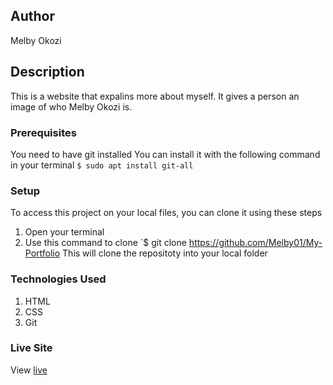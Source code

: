 ## Author
Melby Okozi
## Description
This is a website that expalins more about myself. It gives a person an image of who Melby Okozi is.      
### Prerequisites
You need to have git installed
You can install it with the following command in your terminal
`$ sudo apt install git-all`
### Setup
To access this project on your local files, you can clone it using these steps
1. Open your terminal
1. Use this command to clone `$ git clone  https://github.com/Melby01/My-Portfolio
This will clone the repositoty into your local folder
### Technologies Used
1. HTML
1. CSS
1. Git
### Live Site
View [live](https://melby01.github.io/My-Portfolio/)